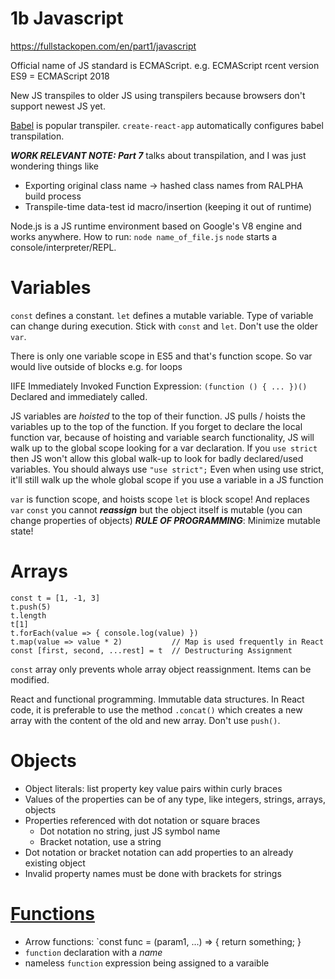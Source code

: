 # 1b Javascript
https://fullstackopen.com/en/part1/javascript

Official name of JS standard is ECMAScript. e.g. ECMAScript rcent version ES9 = ECMAScript 2018

New JS transpiles to older JS using transpilers because browsers don't support newest JS yet.

[Babel](https://babeljs.io/) is popular transpiler.
`create-react-app` automatically configures babel transpilation.

***WORK RELEVANT NOTE: Part 7*** talks about transpilation, and I was just wondering things like
- Exporting original class name -> hashed class names from RALPHA build process
- Transpile-time data-test id macro/insertion (keeping it out of runtime)

Node.js is a JS runtime environment based on Google's V8 engine and works anywhere.
How to run: `node name_of_file.js`
`node` starts a console/interpreter/REPL.

# Variables
`const` defines a constant.
`let` defines a mutable variable.
Type of variable can change during execution.
Stick with `const` and `let`. Don't use the older `var`.

There is only one variable scope in ES5 and that's function scope. So var would live outside of blocks e.g. for loops

IIFE Immediately Invoked Function Expression: `(function () { ... })()`
Declared and immediately called.

JS variables are *hoisted* to the top of their function.
JS pulls / hoists the variables up to the top of the function. If you forget to declare the local function var, because of hoisting and variable search functionality, JS will walk up to the global scope looking for a var declaration.
If you `use strict` then JS won't allow this global walk-up to look for badly declared/used variables.
You should always use `"use strict";`
Even when using use strict, it'll still walk up the whole global scope if you use a variable in a JS function

`var` is function scope, and hoists scope
`let` is block scope! And replaces `var`
`const` you cannot ***reassign*** but the object itself is mutable (you can change properties of objects)
***RULE OF PROGRAMMING***: Minimize mutable state!

# Arrays
```
const t = [1, -1, 3]
t.push(5)
t.length
t[1]
t.forEach(value => { console.log(value) })
t.map(value => value * 2)           // Map is used frequently in React
const [first, second, ...rest] = t  // Destructuring Assignment
```
`const` array only prevents whole array object reassignment. Items can be modified.

React and functional programming.
Immutable data structures.
In React code, it is preferable to use the method `.concat()` which creates a new array with the content of the old and new array. Don't use `push()`.

# Objects
- Object literals: list property key value pairs within curly braces
- Values of the properties can be of any type, like integers, strings, arrays, objects
- Properties referenced with dot notation or square braces
    - Dot notation no string, just JS symbol name
    - Bracket notation, use a string
- Dot notation or bracket notation can add properties to an already existing object
- Invalid property names must be done with brackets for strings

# [Functions](https://fullstackopen.com/en/part1/javascript#functions)
- Arrow functions: `const func = (param1, ...) => { return something; }
- `function` declaration with a *name*
- nameless `function` expression being assigned to a varaible
